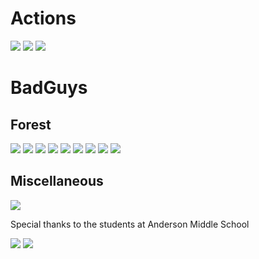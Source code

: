 Actions
=======

![](images/Actions.jpg)
![](images/Actions2.jpg)
![](images/Pogo.jpg)

BadGuys
=======

Forest
------

![](images/Granito.png)
![](images/Littletrees.png)
![](images/Littlestone.png)
![](images/Waterdrop.png)
![](images/Firedrop.png)
![](images/Totem.jpg)
![](images/Spider.jpg)
![](images/Forestguys.jpg)
![](images/Spooky-Tree.jpeg)

Miscellaneous
-------------

![](images/Cactus.jpg)

Special thanks to the students at Anderson Middle School

![](images/Enemies.jpg)
![](images/Enemies2.jpg)
